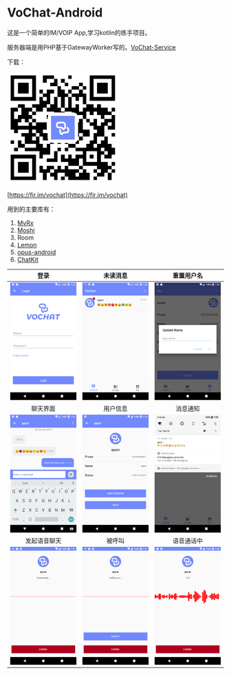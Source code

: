 # VoChat-Android
这是一个简单的IM/VOIP App,学习kotlin的练手项目。

服务器端是用PHP基于GatewayWorker写的。[VoChat-Service](https://github.com/apon/VoChat-Service)

下载：

![二维码-w50](Screenshot/QRcode.png)

[https://fir.im/vochat](https://fir.im/vochat)

用到的主要库有：

1. [MvRx](https://github.com/airbnb/MvRx)
2. [Moshi](https://github.com/square/moshi)
3. Room
4. [Lemon](https://github.com/apon/lemon)
5. [opus-android](https://github.com/apon/opus-android)
6. [ChatKit](https://github.com/stfalcon-studio/ChatKit)



| 登录        |   未读消息 | 重置用户名  |
| :-------------: |:-------------:| :------------:|
| ![登录](Screenshot/Screenshot_1.png)     | ![未读消息](Screenshot/Screenshot_2.png) | ![重置用户名](Screenshot/Screenshot_3.png) |
| 聊天界面 | 用户信息           |  消息通知  |
| ![聊天界面](Screenshot/Screenshot_4.png)     | ![用户信息](Screenshot/Screenshot_5.png) | ![消息通知](Screenshot/Screenshot_6.png) |
|发起语音聊天| 被呼叫 |  语音通话中  |
| ![发起语音聊天](Screenshot/Screenshot_7.png)     | ![被呼叫](Screenshot/Screenshot_8.png) | ![语音通话中](Screenshot/Screenshot_9.png) |







